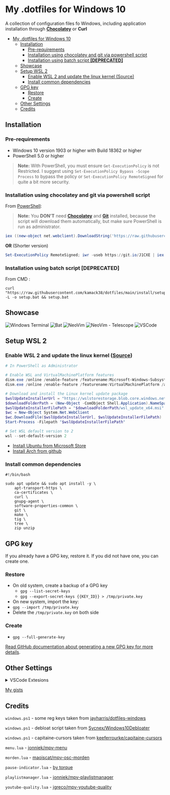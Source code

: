 # My .dotfiles for Windows 10

A collection of configuration files fo Windows, including application installation through [**Chocolatey**](https://chocolatey.org/) or **Curl**

<!-- TOC -->

- [My .dotfiles for Windows 10](#my-dotfiles-for-windows-10)
  - [Installation](#installation)
    - [Pre-requirements](#pre-requirements)
    - [Installation using chocolatey and git via powershell script](#installation-using-chocolatey-and-git-via-powershell-script)
    - [Installation using batch script **[DEPRECATED]**](#installation-using-batch-script-deprecated)
  - [Showcase](#showcase)
  - [Setup WSL 2](#setup-wsl-2)
    - [Enable WSL 2 and update the linux kernel (Source)](#enable-wsl-2-and-update-the-linux-kernel-source)
    - [Install common dependencies](#install-common-dependencies)
  - [GPG key](#gpg-key)
    - [Restore](#restore)
    - [Create](#create)
  - [Other Settings](#other-settings)
  - [Credits](#credits)

<!-- /TOC -->

## Installation

### Pre-requirements

- Windows 10 version 1903 or higher with Build 18362 or higher
- PowerShell 5.0 or higher

> **Note:** With PowerShell, you must ensure `Get-ExecutionPolicy` is not Restricted. I suggest using `Set-ExecutionPolicy Bypass -Scope Process` to bypass the policy or `Set-ExecutionPolicy RemoteSigned` for quite a bit more security.

### Installation using chocolatey and git via powershell script

From [PowerShell](https://docs.microsoft.com/en-us/powershell/):

> **Note:** You **DON'T** need [**Chocolatey**](https://chocolatey.org/) and [**Git**](https://git-scm.com/) installed, because the script will download them automatically, but make sure PowerShell is run as administrator.

```powershell
iex ((new-object net.webclient).DownloadString('https://raw.githubusercontent.com/kamack38/dotfiles/main/install/install.ps1'))
```

**OR** (Shorter version)

```powershell
Set-ExecutionPolicy RemoteSigned; iwr -useb https://git.io/J1CXE | iex
```

### Installation using batch script **[DEPRECATED]**

From CMD :

```batch
curl "https://raw.githubusercontent.com/kamack38/dotfiles/main/install/setup.bat" -L -o setup.bat && setup.bat
```

## Showcase

![Windows Terminal](./Pictures/Showcase/Windows-Terminal-Showcase.png)
![Bat](./Pictures/Showcase/Bat-Showcase.png)
![NeoVim](./Pictures/Showcase/NeoVim-Showcase.png)
![NeoVim - Telescope](./Pictures/Showcase/NeoVim-Showcase-Telescope.png)
![VSCode](./Pictures/Showcase/VSCode-Showcase.png)

## Setup WSL 2

### Enable WSL 2 and update the linux kernel ([Source](https://docs.microsoft.com/en-us/windows/wsl/install-win10))

```powershell
# In PowerShell as Administrator

# Enable WSL and VirtualMachinePlatform features
dism.exe /online /enable-feature /featurename:Microsoft-Windows-Subsystem-Linux /all /norestart
dism.exe /online /enable-feature /featurename:VirtualMachinePlatform /all /norestart

# Download and install the Linux kernel update package
$wslUpdateInstallerUrl = "https://wslstorestorage.blob.core.windows.net/wslblob/wsl_update_x64.msi"
$downloadFolderPath = (New-Object -ComObject Shell.Application).NameSpace('shell:Downloads').Self.Path
$wslUpdateInstallerFilePath = "$downloadFolderPath/wsl_update_x64.msi"
$wc = New-Object System.Net.WebClient
$wc.DownloadFile($wslUpdateInstallerUrl, $wslUpdateInstallerFilePath)
Start-Process -Filepath "$wslUpdateInstallerFilePath"

# Set WSL default version to 2
wsl --set-default-version 2
```

- [Install Ubuntu from Microsoft Store](https://www.microsoft.com/pl-pl/p/ubuntu/9nblggh4msv6)
- [Install Arch from github](https://github.com/yuk7/ArchWSL)

### Install common dependencies

```shell script
#!/bin/bash

sudo apt update && sudo apt install -y \
    apt-transport-https \
    ca-certificates \
    curl \
    gnupg-agent \
    software-properties-common \
    git \
    make \
    tig \
    tree \
    zip unzip
```

## GPG key

If you already have a GPG key, restore it. If you did not have one, you can create one.

### Restore

- On old system, create a backup of a GPG key
  - `gpg --list-secret-keys`
  - `gpg --export-secret-keys {{KEY_ID}} > /tmp/private.key`
- On new system, import the key:
- `gpg --import /tmp/private.key`
- Delete the `/tmp/private.key` on both side

### Create

- `gpg --full-generate-key`

[Read GitHub documentation about generating a new GPG key for more details](https://docs.github.com/en/github/authenticating-to-github/generating-a-new-gpg-key).

## Other Settings

<details>
  <summary>
      VSCode Extesions
  </summary>
  <ul>
      <li><a href="https://marketplace.visualstudio.com/items?itemName=aaron-bond.better-comments">aaron-bond.better-comments</a></li>
      <li><a href="https://marketplace.visualstudio.com/items?itemName=akamud.vscode-caniuse">akamud.vscode-caniuse</a></li>
      <li><a href="https://marketplace.visualstudio.com/items?itemName=aster.vscode-subtitles">aster.vscode-subtitles</a></li>
      <li><a href="https://marketplace.visualstudio.com/items?itemName=austin.code-gnu-global">austin.code-gnu-global</a></li>
      <li><a href="https://marketplace.visualstudio.com/items?itemName=bagetx.inf">bagetx.inf</a></li>
      <li><a href="https://marketplace.visualstudio.com/items?itemName=bierner.emojisense">bierner.emojisense</a></li>
      <li><a href="https://marketplace.visualstudio.com/items?itemName=bierner.markdown-preview-github-styles">bierner.markdown-preview-github-styles</a></li>
      <li><a href="https://marketplace.visualstudio.com/items?itemName=bungcip.better-toml">bungcip.better-toml</a></li>
      <li><a href="https://marketplace.visualstudio.com/items?itemName=christian-kohler.npm-intellisense">christian-kohler.npm-intellisense</a></li>
      <li><a href="https://marketplace.visualstudio.com/items?itemName=christian-kohler.path-intellisense">christian-kohler.path-intellisense</a></li>
      <li><a href="https://marketplace.visualstudio.com/items?itemName=chunsen.bracket-select">chunsen.bracket-select</a></li>
      <li><a href="https://marketplace.visualstudio.com/items?itemName=cschlosser.doxdocgen">cschlosser.doxdocgen</a></li>
      <li><a href="https://marketplace.visualstudio.com/items?itemName=DavidAnson.vscode-markdownlint">DavidAnson.vscode-markdownlint</a></li>
      <li><a href="https://marketplace.visualstudio.com/items?itemName=dbaeumer.vscode-eslint">dbaeumer.vscode-eslint</a></li>
      <li><a href="https://marketplace.visualstudio.com/items?itemName=dirt-lxiv.language-csgo-cfg">dirt-lxiv.language-csgo-cfg</a></li>
      <li><a href="https://marketplace.visualstudio.com/items?itemName=dkundel.vscode-npm-source">dkundel.vscode-npm-source</a></li>
      <li><a href="https://marketplace.visualstudio.com/items?itemName=DotJoshJohnson.xml">DotJoshJohnson.xml</a></li>
      <li><a href="https://marketplace.visualstudio.com/items?itemName=dsznajder.es7-react-js-snippets">dsznajder.es7-react-js-snippets</a></li>
      <li><a href="https://marketplace.visualstudio.com/items?itemName=eamodio.gitlens">eamodio.gitlens</a></li>
      <li><a href="https://marketplace.visualstudio.com/items?itemName=ecmel.vscode-html-css">ecmel.vscode-html-css</a></li>
      <li><a href="https://marketplace.visualstudio.com/items?itemName=eg2.vscode-npm-script">eg2.vscode-npm-script</a></li>
      <li><a href="https://marketplace.visualstudio.com/items?itemName=enkia.tokyo-night">enkia.tokyo-night</a></li>
      <li><a href="https://marketplace.visualstudio.com/items?itemName=Equinusocio.vsc-community-material-theme">Equinusocio.vsc-community-material-theme</a></li>
      <li><a href="https://marketplace.visualstudio.com/items?itemName=Equinusocio.vsc-material-theme">Equinusocio.vsc-material-theme</a></li>
      <li><a href="https://marketplace.visualstudio.com/items?itemName=equinusocio.vsc-material-theme-icons">equinusocio.vsc-material-theme-icons</a></li>
      <li><a href="https://marketplace.visualstudio.com/items?itemName=esbenp.prettier-vscode">esbenp.prettier-vscode</a></li>
      <li><a href="https://marketplace.visualstudio.com/items?itemName=firefox-devtools.vscode-firefox-debug">firefox-devtools.vscode-firefox-debug</a></li>
      <li><a href="https://marketplace.visualstudio.com/items?itemName=formulahendry.code-runner">formulahendry.code-runner</a></li>
      <li><a href="https://marketplace.visualstudio.com/items?itemName=foxundermoon.shell-format">foxundermoon.shell-format</a></li>
      <li><a href="https://marketplace.visualstudio.com/items?itemName=GEEKiDoS.vdf">GEEKiDoS.vdf</a></li>
      <li><a href="https://marketplace.visualstudio.com/items?itemName=GitHub.github-vscode-theme">GitHub.github-vscode-theme</a></li>
      <li><a href="https://marketplace.visualstudio.com/items?itemName=GitHub.vscode-pull-request-github">GitHub.vscode-pull-request-github</a></li>
      <li><a href="https://marketplace.visualstudio.com/items?itemName=GrapeCity.gc-excelviewer">GrapeCity.gc-excelviewer</a></li>
      <li><a href="https://marketplace.visualstudio.com/items?itemName=humao.rest-client">humao.rest-client</a></li>
      <li><a href="https://marketplace.visualstudio.com/items?itemName=icrawl.discord-vscode">icrawl.discord-vscode</a></li>
      <li><a href="https://marketplace.visualstudio.com/items?itemName=ionutvmi.reg">ionutvmi.reg</a></li>
      <li><a href="https://marketplace.visualstudio.com/items?itemName=jeff-hykin.better-cpp-syntax">jeff-hykin.better-cpp-syntax</a></li>
      <li><a href="https://marketplace.visualstudio.com/items?itemName=Kp.discord-js-snippets">Kp.discord-js-snippets</a></li>
      <li><a href="https://marketplace.visualstudio.com/items?itemName=liximomo.sftp">liximomo.sftp</a></li>
      <li><a href="https://marketplace.visualstudio.com/items?itemName=mgmcdermott.vscode-language-babel">mgmcdermott.vscode-language-babel</a></li>
      <li><a href="https://marketplace.visualstudio.com/items?itemName=mikestead.dotenv">mikestead.dotenv</a></li>
      <li><a href="https://marketplace.visualstudio.com/items?itemName=mkaufman.HTMLHint">mkaufman.HTMLHint</a></li>
      <li><a href="https://marketplace.visualstudio.com/items?itemName=mrmlnc.vscode-apache">mrmlnc.vscode-apache</a></li>
      <li><a href="https://marketplace.visualstudio.com/items?itemName=ms-azuretools.vscode-docker">ms-azuretools.vscode-docker</a></li>
      <li><a href="https://marketplace.visualstudio.com/items?itemName=ms-python.python">ms-python.python</a></li>
      <li><a href="https://marketplace.visualstudio.com/items?itemName=ms-python.vscode-pylance">ms-python.vscode-pylance</a></li>
      <li><a href="https://marketplace.visualstudio.com/items?itemName=ms-vscode-remote.remote-containers">ms-vscode-remote.remote-containers</a></li>
      <li><a href="https://marketplace.visualstudio.com/items?itemName=ms-vscode-remote.remote-ssh">ms-vscode-remote.remote-ssh</a></li>
      <li><a href="https://marketplace.visualstudio.com/items?itemName=ms-vscode-remote.remote-ssh-edit">ms-vscode-remote.remote-ssh-edit</a></li>
      <li><a href="https://marketplace.visualstudio.com/items?itemName=ms-vscode-remote.remote-wsl">ms-vscode-remote.remote-wsl</a></li>
      <li><a href="https://marketplace.visualstudio.com/items?itemName=ms-vscode.cmake-tools">ms-vscode.cmake-tools</a></li>
      <li><a href="https://marketplace.visualstudio.com/items?itemName=ms-vscode.cpptools">ms-vscode.cpptools</a></li>
      <li><a href="https://marketplace.visualstudio.com/items?itemName=ms-vscode.powershell">ms-vscode.powershell</a></li>
      <li><a href="https://marketplace.visualstudio.com/items?itemName=ms-vscode.vscode-typescript-next">ms-vscode.vscode-typescript-next</a></li>
      <li><a href="https://marketplace.visualstudio.com/items?itemName=ms-vsliveshare.vsliveshare">ms-vsliveshare.vsliveshare</a></li>
      <li><a href="https://marketplace.visualstudio.com/items?itemName=ms-vsliveshare.vsliveshare-audio">ms-vsliveshare.vsliveshare-audio</a></li>
      <li><a href="https://marketplace.visualstudio.com/items?itemName=mtxr.sqltools">mtxr.sqltools</a></li>
      <li><a href="https://marketplace.visualstudio.com/items?itemName=mutantdino.resourcemonitor">mutantdino.resourcemonitor</a></li>
      <li><a href="https://marketplace.visualstudio.com/items?itemName=patbenatar.advanced-new-file">patbenatar.advanced-new-file</a></li>
      <li><a href="https://marketplace.visualstudio.com/items?itemName=PKief.material-icon-theme">PKief.material-icon-theme</a></li>
      <li><a href="https://marketplace.visualstudio.com/items?itemName=pranaygp.vscode-css-peek">pranaygp.vscode-css-peek</a></li>
      <li><a href="https://marketplace.visualstudio.com/items?itemName=redhat.vscode-yaml">redhat.vscode-yaml</a></li>
      <li><a href="https://marketplace.visualstudio.com/items?itemName=richie5um2.vscode-sort-json">richie5um2.vscode-sort-json</a></li>
      <li><a href="https://marketplace.visualstudio.com/items?itemName=ritwickdey.live-sass">ritwickdey.live-sass</a></li>
      <li><a href="https://marketplace.visualstudio.com/items?itemName=ritwickdey.LiveServer">ritwickdey.LiveServer</a></li>
      <li><a href="https://marketplace.visualstudio.com/items?itemName=SamuelCharpentier.remove-non-ascii-chars">SamuelCharpentier.remove-non-ascii-chars</a></li>
      <li><a href="https://marketplace.visualstudio.com/items?itemName=shd101wyy.markdown-preview-enhanced">shd101wyy.markdown-preview-enhanced</a></li>
      <li><a href="https://marketplace.visualstudio.com/items?itemName=slevesque.vscode-autohotkey">slevesque.vscode-autohotkey</a></li>
      <li><a href="https://marketplace.visualstudio.com/items?itemName=softwaredotcom.music-time">softwaredotcom.music-time</a></li>
      <li><a href="https://marketplace.visualstudio.com/items?itemName=SPGoding.datapack-language-server">SPGoding.datapack-language-server</a></li>
      <li><a href="https://marketplace.visualstudio.com/items?itemName=streetsidesoftware.code-spell-checker">streetsidesoftware.code-spell-checker</a></li>
      <li><a href="https://marketplace.visualstudio.com/items?itemName=streetsidesoftware.code-spell-checker-polish">streetsidesoftware.code-spell-checker-polish</a></li>
      <li><a href="https://marketplace.visualstudio.com/items?itemName=syler.sass-indented">syler.sass-indented</a></li>
      <li><a href="https://marketplace.visualstudio.com/items?itemName=TabNine.tabnine-vscode">TabNine.tabnine-vscode</a></li>
      <li><a href="https://marketplace.visualstudio.com/items?itemName=tomoki1207.pdf">tomoki1207.pdf</a></li>
      <li><a href="https://marketplace.visualstudio.com/items?itemName=twxs.cmake">twxs.cmake</a></li>
      <li><a href="https://marketplace.visualstudio.com/items?itemName=VisualStudioExptTeam.vscodeintellicode">VisualStudioExptTeam.vscodeintellicode</a></li>
      <li><a href="https://marketplace.visualstudio.com/items?itemName=vscode-icons-team.vscode-icons">vscode-icons-team.vscode-icons</a></li>
      <li><a href="https://marketplace.visualstudio.com/items?itemName=WakaTime.vscode-wakatime">WakaTime.vscode-wakatime</a></li>
      <li><a href="https://marketplace.visualstudio.com/items?itemName=WallabyJs.quokka-vscode">WallabyJs.quokka-vscode</a></li>
      <li><a href="https://marketplace.visualstudio.com/items?itemName=WallabyJs.wallaby-vscode">WallabyJs.wallaby-vscode</a></li>
      <li><a href="https://marketplace.visualstudio.com/items?itemName=wix.vscode-import-cost">wix.vscode-import-cost</a></li>
      <li><a href="https://marketplace.visualstudio.com/items?itemName=xabikos.JavaScriptSnippets">xabikos.JavaScriptSnippets</a></li>
      <li><a href="https://marketplace.visualstudio.com/items?itemName=xyz.plsql-language">xyz.plsql-language</a></li>
      <li><a href="https://marketplace.visualstudio.com/items?itemName=yzhang.markdown-all-in-one">yzhang.markdown-all-in-one</a></li>
      <li><a href="https://marketplace.visualstudio.com/items?itemName=zhuangtongfa.material-theme">zhuangtongfa.material-theme</a></li>
  </ul>
</details>

[My gists](https://gist.github.com/kamack38)

## Credits

`windows.ps1` - some reg keys taken from [jayharris/dotfiles-windows](https://github.com/jayharris/dotfiles-windows/blob/master/windows.ps1)

`windows.ps1` - debloat script taken from [Sycnex/Windows10Debloater](https://github.com/Sycnex/Windows10Debloater/blob/master/Windows10SysPrepDebloater.ps1)

`windows.ps1` - capitaine-cursors taken from [keeferrourke/capitaine-cursors](https://github.com/keeferrourke/capitaine-cursors)

`menu.lua` - [jonniek/mpv-menu](https://github.com/jonniek/mpv-menu)

`morden.lua` - [maoiscat/mpv-osc-morden](https://github.com/maoiscat/mpv-osc-morden)

`pause-indicator.lua` - [by torque](https://gist.github.com/torque/9dbc69543118347d2e5f43239a7e609a)

`playlistmanager.lua` - [jonniek/mpv-playlistmanager](https://github.com/jonniek/mpv-playlistmanager)

`youtube-quality.lua` - [jgreco/mpv-youtube-quality](https://github.com/jgreco/mpv-youtube-quality)
